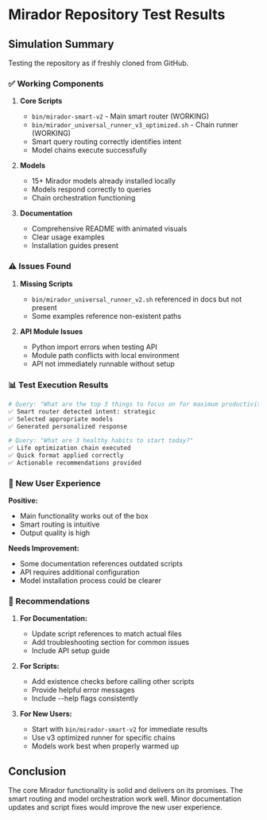 # Mirador Repository Test Results

## Simulation Summary

Testing the repository as if freshly cloned from GitHub.

### ✅ Working Components

1. **Core Scripts**
   - `bin/mirador-smart-v2` - Main smart router (WORKING)
   - `bin/mirador_universal_runner_v3_optimized.sh` - Chain runner (WORKING)
   - Smart query routing correctly identifies intent
   - Model chains execute successfully

2. **Models**
   - 15+ Mirador models already installed locally
   - Models respond correctly to queries
   - Chain orchestration functioning

3. **Documentation**
   - Comprehensive README with animated visuals
   - Clear usage examples
   - Installation guides present

### ⚠️ Issues Found

1. **Missing Scripts**
   - `bin/mirador_universal_runner_v2.sh` referenced in docs but not present
   - Some examples reference non-existent paths

2. **API Module Issues**
   - Python import errors when testing API
   - Module path conflicts with local environment
   - API not immediately runnable without setup

### 📊 Test Execution Results

```bash
# Query: "What are the top 3 things to focus on for maximum productivity?"
✅ Smart router detected intent: strategic
✅ Selected appropriate models
✅ Generated personalized response

# Query: "What are 3 healthy habits to start today?"
✅ Life optimization chain executed
✅ Quick format applied correctly
✅ Actionable recommendations provided
```

### 🎯 New User Experience

**Positive:**
- Main functionality works out of the box
- Smart routing is intuitive
- Output quality is high

**Needs Improvement:**
- Some documentation references outdated scripts
- API requires additional configuration
- Model installation process could be clearer

### 📝 Recommendations

1. **For Documentation:**
   - Update script references to match actual files
   - Add troubleshooting section for common issues
   - Include API setup guide

2. **For Scripts:**
   - Add existence checks before calling other scripts
   - Provide helpful error messages
   - Include --help flags consistently

3. **For New Users:**
   - Start with `bin/mirador-smart-v2` for immediate results
   - Use v3 optimized runner for specific chains
   - Models work best when properly warmed up

## Conclusion

The core Mirador functionality is solid and delivers on its promises. The smart routing and model orchestration work well. Minor documentation updates and script fixes would improve the new user experience.